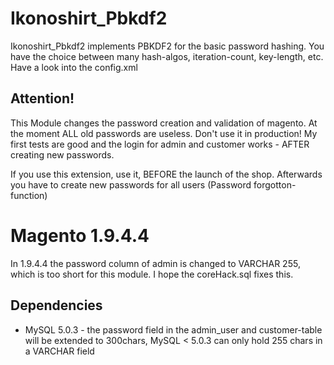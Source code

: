 Ikonoshirt_Pbkdf2
=================
Ikonoshirt_Pbkdf2 implements PBKDF2 for the basic password hashing. You have the choice between many hash-algos, iteration-count, key-length, etc. Have a look into the config.xml

Attention!
----------
This Module changes the password creation and validation of magento. At the moment ALL old passwords are useless. Don't use it in production! My first tests are good and the login for admin and customer works - AFTER creating new passwords.

If you use this extension, use it, BEFORE the launch of the shop. Afterwards you have to create new passwords for all users (Password forgotton-function)

# Magento 1.9.4.4
In 1.9.4.4 the password column of admin is changed to VARCHAR 255, which is too short for this module. I hope the coreHack.sql fixes this.

Dependencies
------------
- MySQL 5.0.3 - the password field in the admin_user and customer-table will be extended to 300chars, MySQL < 5.0.3 can only hold 255 chars in a VARCHAR field
